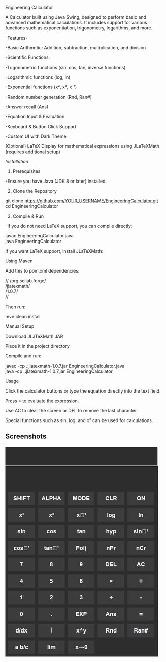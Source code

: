 Engineering Calculator

A Calculator built using Java Swing, designed to perform basic and advanced mathematical calculations. It includes support for various functions such as exponentiation, trigonometry, logarithms, and more.

-Features-

-Basic Arithmetic: Addition, subtraction, multiplication, and division

-Scientific Functions:

-Trigonometric functions (sin, cos, tan, inverse functions)

-Logarithmic functions (log, ln)

-Exponential functions (x², x³, x⁻¹)

-Random number generation (Rnd, Ran#)

-Answer recall (Ans)

-Equation Input & Evaluation

-Keyboard & Button Click Support

-Custom UI with Dark Theme

(Optional) LaTeX Display for mathematical expressions using JLaTeXMath (requires additional setup)

*Installation*

1. Prerequisites

-Ensure you have Java (JDK 8 or later) installed.

2. Clone the Repository

git clone https://github.com/YOUR_USERNAME/EngineeringCalculator.git<br>
cd EngineeringCalculator

3. Compile & Run

-If you do not need LaTeX support, you can compile directly:

javac EngineeringCalculator.java<br>
java EngineeringCalculator

If you want LaTeX support, install JLaTeXMath:

Using Maven

Add this to pom.xml dependencies:

/<dependency>/
    /<groupId>org.scilab.forge</groupId>/<br>
    /<artifactId>jlatexmath</artifactId>/<br>
    /<version>1.0.7</version>/<br>
/</dependency>/

Then run:

mvn clean install

Manual Setup

Download JLaTeXMath JAR

Place it in the project directory

Compile and run:

javac -cp .:jlatexmath-1.0.7.jar EngineeringCalculator.java<br>
java -cp .:jlatexmath-1.0.7.jar EngineeringCalculator

Usage

Click the calculator buttons or type the equation directly into the text field.

Press = to evaluate the expression.

Use AC to clear the screen or DEL to remove the last character.

Special functions such as sin, log, and x² can be used for calculations.

## Screenshots

![Calculator Interface](img/image.png)
